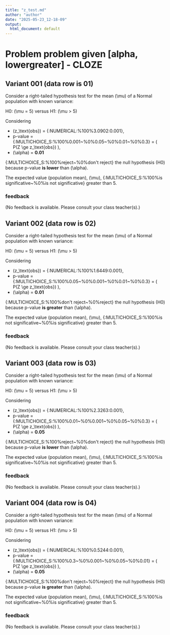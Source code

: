 ```yaml
---
title: "z_test.md"
author: "author"
date: "2025-05-23_12-18-09"
output:
  html_document: default
---
```


# Problem problem given [alpha, lowergreater] - CLOZE


## Variant 001 (data row is 01)

Consider a right-tailed hypothesis test for the mean \(\mu\) of a Normal population with known variance:

H0: \(\mu = 5\) versus  H1: \(\mu > 5\)

Considering

* \(z_\text{obs}\) = {:NUMERICAL:%100%3.0902:0.001},
* p-value = {:MULTICHOICE_S:%100%0.001\~%0%0.05\~%0%0.01\~%0%0.3} = \( P(Z \ge  z_\text{obs}) \),
* \(\alpha\) = **0.01**

{:MULTICHOICE_S:%100%reject\~%0%don't reject} the null hypothesis (H0) because p-value **is lower** than \(\alpha\).

The expected value (population mean), \(\mu\), {:MULTICHOICE_S:%100%is significative\~%0%is not significative} greater than 5.



### feedback


(No feedback is available. Please consult your class teacher(s).)




## Variant 002 (data row is 02)

Consider a right-tailed hypothesis test for the mean \(\mu\) of a Normal population with known variance:

H0: \(\mu = 5\) versus  H1: \(\mu > 5\)

Considering

* \(z_\text{obs}\) = {:NUMERICAL:%100%1.6449:0.001},
* p-value = {:MULTICHOICE_S:%100%0.05\~%0%0.001\~%0%0.01\~%0%0.3} = \( P(Z \ge  z_\text{obs}) \),
* \(\alpha\) = **0.01**

{:MULTICHOICE_S:%100%don't reject\~%0%reject} the null hypothesis (H0) because p-value **is greater** than \(\alpha\).

The expected value (population mean), \(\mu\), {:MULTICHOICE_S:%100%is not significative\~%0%is significative} greater than 5.



### feedback


(No feedback is available. Please consult your class teacher(s).)




## Variant 003 (data row is 03)

Consider a right-tailed hypothesis test for the mean \(\mu\) of a Normal population with known variance:

H0: \(\mu = 5\) versus  H1: \(\mu > 5\)

Considering

* \(z_\text{obs}\) = {:NUMERICAL:%100%2.3263:0.001},
* p-value = {:MULTICHOICE_S:%100%0.01\~%0%0.001\~%0%0.05\~%0%0.3} = \( P(Z \ge  z_\text{obs}) \),
* \(\alpha\) = **0.05**

{:MULTICHOICE_S:%100%reject\~%0%don't reject} the null hypothesis (H0) because p-value **is lower** than \(\alpha\).

The expected value (population mean), \(\mu\), {:MULTICHOICE_S:%100%is significative\~%0%is not significative} greater than 5.



### feedback


(No feedback is available. Please consult your class teacher(s).)




## Variant 004 (data row is 04)

Consider a right-tailed hypothesis test for the mean \(\mu\) of a Normal population with known variance:

H0: \(\mu = 5\) versus  H1: \(\mu > 5\)

Considering

* \(z_\text{obs}\) = {:NUMERICAL:%100%0.5244:0.001},
* p-value = {:MULTICHOICE_S:%100%0.3\~%0%0.001\~%0%0.05\~%0%0.01} = \( P(Z \ge  z_\text{obs}) \),
* \(\alpha\) = **0.05**

{:MULTICHOICE_S:%100%don't reject\~%0%reject} the null hypothesis (H0) because p-value **is greater** than \(\alpha\).

The expected value (population mean), \(\mu\), {:MULTICHOICE_S:%100%is not significative\~%0%is significative} greater than 5.



### feedback


(No feedback is available. Please consult your class teacher(s).)


